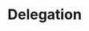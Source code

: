# Delegation

<figure><img src="../../../.gitbook/assets/Screenshot 2024-06-18 at 1.43.38 PM.png" alt=""><figcaption></figcaption></figure>

<figure><img src="../../../.gitbook/assets/Screenshot 2024-06-18 at 1.42.39 PM.png" alt=""><figcaption></figcaption></figure>
